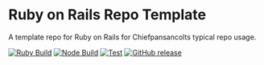 # Ruby on Rails Repo Template

A template repo for Ruby on Rails for Chiefpansancolts typical repo usage.

[![Ruby Build](https://github.com/chiefpansancolt/ruby-on-rails-template/workflows/ruby-build/badge.svg)]()
[![Node Build](https://github.com/chiefpansancolt/ruby-on-rails-template/workflows/node-build/badge.svg)]()
[![Test](https://github.com/chiefpansancolt/ruby-on-rails-template/workflows/ruby-test/badge.svg)]()
[![GitHub release](https://img.shields.io/github/release/chiefpansancolt/ruby-on-rails-template.svg?style=flat-square)](https://github.com/chiefpansancolt/ruby-on-rails-template/releases)
